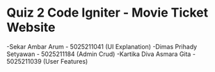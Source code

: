 # Quiz 2 Code Igniter - Movie Ticket Website

-Sekar Ambar Arum - 5025211041 (UI Explanation)
-Dimas Prihady Setyawan - 5025211184 (Admin Crud)
-Kartika Diva Asmara Gita - 5025211039 (User Features)
